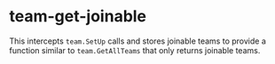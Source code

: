 # team-get-joinable

This intercepts `team.SetUp` calls and stores joinable teams to provide a function similar to `team.GetAllTeams` that only returns joinable teams.
